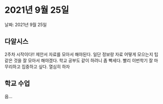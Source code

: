 # 2021년 9월 25일

날짜: 2021년 9월 25일

## 다알시스

2주차 시작이다!!
제안서 자료를 모아서 해야된다.
일단 정보랑 자료 어떻게 모으는지 팁 같은 것을 잘 모아서 해야겠다.
학교 공부도 같이 하려니 좀 빡세다. 빨리 이번학기 잘 마무리하고 집중하고 싶다.
열심히 하자

## 학교 수업

음...
